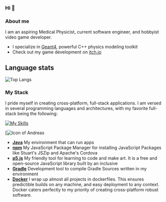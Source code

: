 ### Hi 👋

### About me

I am an aspiring Medical Physicist, current software engineer, and hobbyist video game developer. 
- I specialize in [Geant4](https://geant4.web.cern.ch/), powerful C++ physics modeling toolkit
- Check out my game development on [itch.io](https://test-name-for-games.itch.io/)

## Language stats
![Top Langs](https://github-readme-stats.vercel.app/api/top-langs/?username=Test-1256&exclude_repo=cse210_hw&layout=compact&theme=dark)

### My Stack
I pride myself in creating cross-platform, full-stack applications. I am versed in several programming languages and architectures, with my favorite full-stack being the following:

[![My Skills](https://skillicons.dev/icons?i=java,npm,p5js,gradle,docker)](https://skillicons.dev)

[![Icon of Andreas](https://test-1256.github.io/Andreas/icons/icon-512.png)








- **[Java](https://java.sun.com)** My environment that can run apps
- **[npm](https://www.npmjs.com/)** My JavaScript Package Manager for installing JavaScript Packages like Stuart's JSZip and Apache's Cordova
- **[p5.js](https://www.p5js.org/)** My friendly tool for learning to code and make art. It is a free and open-source JavaScript library built by an inclusive
- **[Gradle](https://gradle.org)** Development tool to compile Gradle Sources written in my environment
- **[Docker](https://www.docker.com/)** I wrap up almost all projects in dockerfiles. This ensures predictible builds on any machine, and easy deployment to any context. Docker caters perfectly to my priority of creating cross-platform robust software.


<!--
**test-1256/test-1256** is a ✨ _special_ ✨ repository because its `README.md` (this file) appears on your GitHub profile.
Here are some ideas to get you started:
